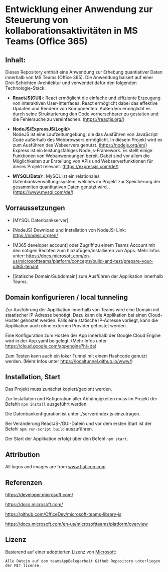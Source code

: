 # Entwicklung einer Anwendung zur Steuerung von kollaborationsaktivitäten in MS Teams (Office 365)

## Inhalt:

Dieses Repository enthält eine Anwendung zur Erhebung quantiativer Daten innerhalb von MS Teams (Office 365).
Die Anwendung baisert auf einer Drei-Schichten-Architektur und verwendet dafür den folgenden Technologie-Stack: 

* **ReactJS(GUI):**: React ermöglicht die einfache und effiziente Erzeugung von interaktiven User-Interfaces. React ermöglicht dabei das effektive Updaten und Rendern von Komponenten. Außerdem ermöglicht es durch seine Strukturierung den Code vorhersehbarer zu gestalten und die Fehlersuche zu vereinfachen. (https://reactjs.org/)

* **NodeJS/ExpressJS(Logik):**   
NodeJS ist eine Laufzeitumgebung, die das Ausführen von JavaScript Code außerhalb des Webbrowsers ermöglicht. In diesem Projekt wird es zum Ausführen des Webservers genutzt. (https://nodejs.org/en/) 
Express ist ein leistungsfähiges Node.js-Framework. Es stellt einige Funktionen von Webanwendungen bereit. Dabei sind vor allem die Möglichkeiten zur Erstellung von APIs und Webserverfunktionen für dieses Projekt relevant. (https://expressjs.com/de/)

* **MYSQL(Data):**: MySQL ist ein relationales Datenbankverwaltungssystem, welches im Projekt zur Speicherung der gesammlten quantitativen Daten genutzt wird. . (https://www.mysql.com/de/)

## Vorraussetzungen
- [MYSQL Datenbankserver]

- [NodeJS] Download und Installation von NodeJS: Link:  https://nodejs.org/en/

- [M365 developer account] oder Zugriff zu einem Teams Account mit den nötigen Rechten zum hinzufügen/installieren von Apps. 
  Mehr Infos unter: https://docs.microsoft.com/en-us/microsoftteams/platform/concepts/build-and-test/prepare-your-o365-tenant

- [Statische Domain/Subdomain] zum Ausführen der Applikation innerhalb Teams.


## Domain konfigurieren / local tunneling

Zur Ausführung der Applikation innerhalb von Teams wird eine Domain mit staatischer IP-Adresse benötigt. 
Dazu kann die Applikation bei einen Cloud-Hoster gehostet werden. 
Falls eine statische IP-Adresse vorliegt, kann die Applikation auch ohne externen Provider gehostet werden. 

Eine Konfiguration zum Hosten der App innerhalb der Google Cloud Engine wird in der App.yaml beigelegt.
(Mehr Infos unter https://cloud.google.com/appengine?hl=de)

Zum Testen kann auch ein loker Tunnel mit einem Hashcode genutzt werden. (Mehr Infos unter https://localtunnel.github.io/www/)


## Installation, Start 

Das Projekt muss zunächst kopiert/geclont werden.

Zur Installation und Kofiguration aller Abhängigkeiten muss im Projekt der Befahlt `npm install` ausgeführt werden. 

Die Datenbankonfiguration ist unter ./server/index.js einzutragen. 

Bei Veränderung ReactJS-/GUI-Datein und vor dem ersten Start ist der Befehl `npm run-script build` auszuführen.

Der Start der Applikation erfolgt über den Befehl `npm start`.




## Attribution

All logos and images are from www.flaticon.com

## Referenzen

https://developer.microsoft.com/

https://docs.microsoft.com/

https://github.com/OfficeDev/microsoft-teams-library-js

https://docs.microsoft.com/en-us/microsoftteams/platform/overview

## Lizenz

Basierend auf einer adoptierten Lizenz von [Microsoft](https://github.com/OfficeDev/microsoft-teams-library-js
):

	Alle Datein auf dem teamsAppBelegarbeit Github Repository unterliegen der MIT license.

 
